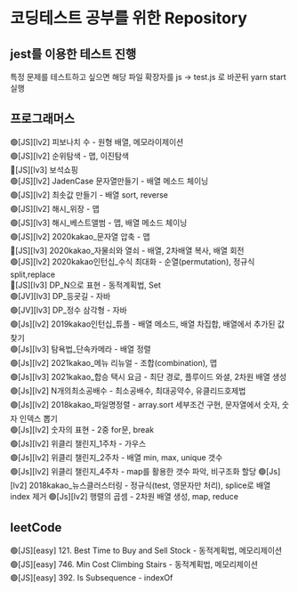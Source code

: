 # 코딩테스트 공부를 위한 Repository

## jest를 이용한 테스트 진행

특정 문제를 테스트하고 싶으면 해당 파일 확장자를 js -> test.js 로 바꾼뒤 yarn start 실행

## 프로그래머스

🟢[JS][lv2] 피보나치 수 - 원형 배열, 메모라이제이션  
🟢[JS][lv2] 순위탐색 - 맵, 이진탐색  
🔴[JS][lv3] 보석쇼핑  
🟢[JS][lv2] JadenCase 문자열만들기 - 배열 메소드 체이닝  
🟢[JS][lv2] 최솟값 만들기 - 배열 sort, reverse  
🟢[JS][lv2] 해시\_위장 - 맵  
🟢[JS][lv3] 해시\_베스트앨범 - 맵, 배열 메소드 체이닝  
🟢[JS][lv2] 2020kakao\_문자열 압축 - 맵  
🔴[JS][lv3] 2020kakao\_자물쇠와 열쇠 - 배열, 2차배열 복사, 배열 회전  
🟢[JS][lv2] 2020kakao인턴십\_수식 최대화 - 순열(permutation), 정규식 split,replace  
🔴[JS][lv3] DP_N으로 표현 - 동적계획법, Set  
🟢[JV][lv3] DP\_등굣길 - 자바  
🟢[JV][lv3] DP\_정수 삼각형 - 자바  
🟢[Js][lv2] 2019kakao인턴십\_튜플 - 배열 메소드, 배열 차집합, 배열에서 추가된 값 찾기  
🟢[Js][lv3] 탐욕법\_단속카메라 - 배열 정렬  
🟢[Js][lv2] 2021kakao\_메뉴 리뉴얼 - 조합(combination), 맵  
🟢[Js][lv3] 2021kakao\_합승 택시 요금 - 최단 경로, 플루이드 와셜, 2차원 배열 생성  
🟢[Js][lv2] N개의최소공배수 - 최소공배수, 최대공약수, 유클리드호제법  
🟢[Js][lv2] 2018kakao\_파일명정렬 - array.sort 세부조건 구현, 문자열에서 숫자, 숫자 인덱스 뽑기  
🟢[Js][lv2] 숫자의 표현 - 2중 for문, break  
🟢[Js][lv2] 위클리 챌린지\_1주차 - 가우스  
🟢[Js][lv2] 위클리 챌린지\_2주차 - 배열 min, max, unique 갯수  
🟢[Js][lv2] 위클리 챌린지\_4주차 - map를 활용한 갯수 파악, 비구조화 할당
🟢[Js][lv2] 2018kakao\_뉴스클러스터링 - 정규식(test, 영문자만 처리), splice로 배열 index 제거
🟢[Js][lv2] 행렬의 곱셈 - 2차원 배열 생성, map, reduce

## leetCode

🟢[JS][easy] 121. Best Time to Buy and Sell Stock - 동적계획법, 메모리제이션  
🟢[JS][easy] 746. Min Cost Climbing Stairs - 동적계획법, 메모리제이션  
🟢[JS][easy] 392. Is Subsequence - indexOf

